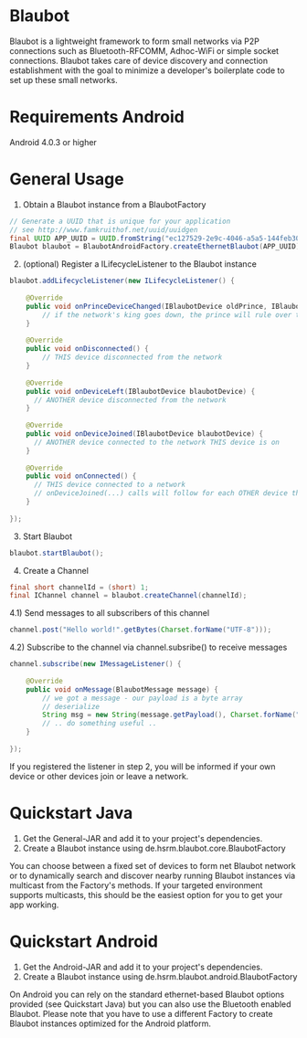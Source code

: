 Blaubot
=======
Blaubot is a lightweight framework to form small networks via P2P connections such as Bluetooth-RFCOMM, Adhoc-WiFi or simple socket connections.
Blaubot takes care of device discovery and connection establishment with the goal to minimize a developer's boilerplate code to set up these small networks.

Requirements Android
=======
Android 4.0.3 or higher

General Usage
=======
1) Obtain a Blaubot instance from a BlaubotFactory
```java
// Generate a UUID that is unique for your application
// see http://www.famkruithof.net/uuid/uuidgen
final UUID APP_UUID = UUID.fromString("ec127529-2e9c-4046-a5a5-144feb30465f"); 
Blaubot blaubot = BlaubotAndroidFactory.createEthernetBlaubot(APP_UUID);
```
2) (optional) Register a ILifecycleListener to the Blaubot instance
```java
blaubot.addLifecycleListener(new ILifecycleListener() {
			
	@Override
	public void onPrinceDeviceChanged(IBlaubotDevice oldPrince,	IBlaubotDevice newPrince) {
	    // if the network's king goes down, the prince will rule over the remaining peasants
	}
	
	@Override
	public void onDisconnected() {
	 	// THIS device disconnected from the network
	}
	
	@Override
	public void onDeviceLeft(IBlaubotDevice blaubotDevice) {
	  // ANOTHER device disconnected from the network
	}
	
	@Override
	public void onDeviceJoined(IBlaubotDevice blaubotDevice) {
	  // ANOTHER device connected to the network THIS device is on
	}
	
	@Override
	public void onConnected() {
	  // THIS device connected to a network
	  // onDeviceJoined(...) calls will follow for each OTHER device that was already connected
	}
	
});
```
3) Start Blaubot
```java
blaubot.startBlaubot();
```
4) Create a Channel 
```java
final short channelId = (short) 1;
final IChannel channel = blaubot.createChannel(channelId);
```
4.1) Send messages to all subscribers of this channel
```java
channel.post("Hello world!".getBytes(Charset.forName("UTF-8")));
```
4.2) Subscribe to the channel via channel.subsribe(<YourListener>) to receive messages
```java
channel.subscribe(new IMessageListener() {
	
	@Override
	public void onMessage(BlaubotMessage message) {
		// we got a message - our payload is a byte array
		// deserialize
		String msg = new String(message.getPayload(), Charset.forName("UTF-8"));
		// .. do something useful ..
	}
	
});
```

If you registered the listener in step 2, you will be informed if your own device or other devices join or leave a network.

Quickstart Java
=======
1. Get the General-JAR and add it to your project's dependencies.
2. Create a Blaubot instance using de.hsrm.blaubot.core.BlaubotFactory

You can choose between a fixed set of devices to form net Blaubot network or to dynamically search and discover nearby running Blaubot instances via multicast from the Factory's methods. 
If your targeted environment supports multicasts, this should be the easiest option for you to get your app working.


Quickstart Android
=======

1. Get the Android-JAR and add it to your project's dependencies.
2. Create a Blaubot instance using de.hsrm.blaubot.android.BlaubotFactory

On Android you can rely on the standard ethernet-based Blaubot options provided (see Quickstart Java) but you can also use the Bluetooth enabled Blaubot.
Please note that you have to use a different Factory to create Blaubot instances optimized for the Android platform.


